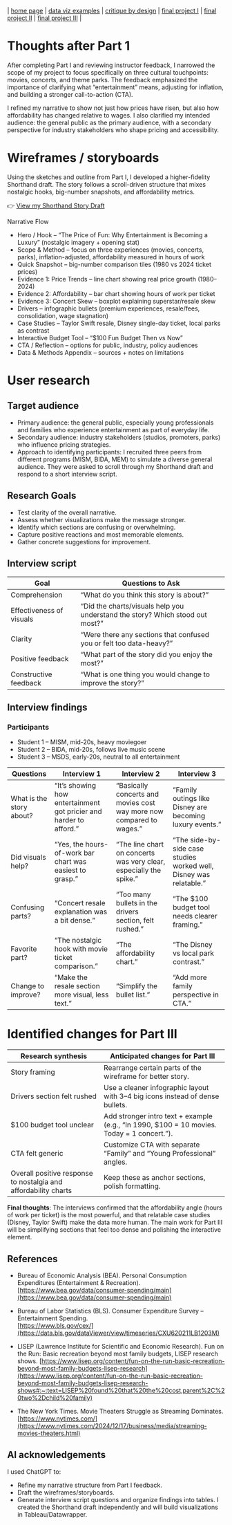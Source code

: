 | [home page](https://sachi1406.github.io/sachi-shah-portfolio/) | [data viz examples](dataviz-examples) | [critique by design](critique-by-design) | [final project I](final-project-part-one) | [final project II](final-project-part-two) | [final project III](final-project-part-three) |

# Thoughts after Part 1
After completing Part I and reviewing instructor feedback, I narrowed the scope of my project to focus specifically on three cultural touchpoints: movies, concerts, and theme parks. The feedback emphasized the importance of clarifying what “entertainment” means, adjusting for inflation, and building a stronger call-to-action (CTA).

I refined my narrative to show not just how prices have risen, but also how affordability has changed relative to wages. I also clarified my intended audience: the general public as the primary audience, with a secondary perspective for industry stakeholders who shape pricing and accessibility.

# Wireframes / storyboards
Using the sketches and outline from Part I, I developed a higher-fidelity Shorthand draft. The story follows a scroll-driven structure that mixes nostalgic hooks, big-number snapshots, and affordability metrics.

👉 [View my Shorthand Story Draft](https://preview.shorthand.com/uzlri1TM8BN2ehq0)

Narrative Flow

- Hero / Hook – “The Price of Fun: Why Entertainment is Becoming a Luxury” (nostalgic imagery + opening stat)
- Scope & Method – focus on three experiences (movies, concerts, parks), inflation-adjusted, affordability measured in hours of work
- Quick Snapshot – big-number comparison tiles (1980 vs 2024 ticket prices)
- Evidence 1: Price Trends – line chart showing real price growth (1980–2024)
- Evidence 2: Affordability – bar chart showing hours of work per ticket
- Evidence 3: Concert Skew – boxplot explaining superstar/resale skew
- Drivers – infographic bullets (premium experiences, resale/fees, consolidation, wage stagnation)
- Case Studies – Taylor Swift resale, Disney single-day ticket, local parks as contrast
- Interactive Budget Tool – “$100 Fun Budget Then vs Now”
- CTA / Reflection – options for public, industry, policy audiences
- Data & Methods Appendix – sources + notes on limitations

# User research 

## Target audience
- Primary audience: the general public, especially young professionals and families who experience entertainment as part of everyday life.
- Secondary audience: industry stakeholders (studios, promoters, parks) who influence pricing strategies.
- Approach to identifying participants: I recruited three peers from different programs (MISM, BIDA, MEM) to simulate a diverse general audience. They were asked to scroll through my Shorthand draft and respond to a short interview script.

## Research Goals
- Test clarity of the overall narrative.
- Assess whether visualizations make the message stronger.
- Identify which sections are confusing or overwhelming.
- Capture positive reactions and most memorable elements.
- Gather concrete suggestions for improvement.

## Interview script

| Goal | Questions to Ask |
|------|------------------|
| Comprehension     | “What do you think this story is about?”                 |
| Effectiveness of visuals     | “Did the charts/visuals help you understand the story? Which stood out most?”                 |
| Clarity     | “Were there any sections that confused you or felt too data-heavy?”                 |
| Positive feedback  |	“What part of the story did you enjoy the most?”   |
| Constructive feedback	 | “What is one thing you would change to improve the story?”   |


## Interview findings
### Participants
- Student 1 – MISM, mid-20s, heavy moviegoer
- Student 2 – BIDA, mid-20s, follows live music scene
- Student 3 – MSDS, early-20s, neutral to all entertainment

| Questions               | Interview 1 | Interview 2 | Interview 3 |
|-------------------------|-------------|-------------|-------------|
| What is the story about? | “It’s showing how entertainment got pricier and harder to afford.” | “Basically concerts and movies cost way more now compared to wages.” | “Family outings like Disney are becoming luxury events.”           |
| Did visuals help?        | “Yes, the hours-of-work bar chart was easiest to grasp.”           | “The line chart on concerts was very clear, especially the spike.”   | “The side-by-side case studies worked well, Disney was relatable.” |
| Confusing parts?         | “Concert resale explanation was a bit dense.”                      | “Too many bullets in the drivers section, felt rushed.”              | “The $100 budget tool needs clearer framing.”                      |
| Favorite part?           | “The nostalgic hook with movie ticket comparison.”                 | “The affordability chart.”                                           | “The Disney vs local park contrast.”                               |
| Change to improve?       | “Make the resale section more visual, less text.”                  | “Simplify the bullet list.”                                          | “Add more family perspective in CTA.”                              |


# Identified changes for Part III

| Research synthesis                       | Anticipated changes for Part III                                                |
|------------------------------------------|---------------------------------------------------------------------------------
| Story framing                             | Rearrange certain parts of the wireframe for better story.
| Drivers section felt rushed                                     | Use a cleaner infographic layout with 3–4 big icons instead of dense bullets.              |
| $100 budget tool unclear                                        | Add stronger intro text + example (e.g., “In 1990, $100 = 10 movies. Today = 1 concert.”). |
| CTA felt generic                                                | Customize CTA with separate “Family” and “Young Professional” angles.                      |
| Overall positive response to nostalgia and affordability charts | Keep these as anchor sections, polish formatting.                                          |

<b>Final thoughts</b>: The interviews confirmed that the affordability angle (hours of work per ticket) is the most powerful, and that relatable case studies (Disney, Taylor Swift) make the data more human. The main work for Part III will be simplifying sections that feel too dense and polishing the interactive element.


## References
- Bureau of Economic Analysis (BEA). Personal Consumption Expenditures (Entertainment & Recreation).  
  [https://www.bea.gov/data/consumer-spending/main](https://www.bea.gov/data/consumer-spending/main)  

- Bureau of Labor Statistics (BLS). Consumer Expenditure Survey – Entertainment Spending.  
  [https://www.bls.gov/cex/](https://data.bls.gov/dataViewer/view/timeseries/CXU620211LB1203M)  

- LISEP (Lawrence Institute for Scientific and Economic Research). Fun on the Run: Basic recreation beyond most family budgets, LISEP research shows.
[https://www.lisep.org/content/fun-on-the-run-basic-recreation-beyond-most-family-budgets-lisep-research](https://www.lisep.org/content/fun-on-the-run-basic-recreation-beyond-most-family-budgets-lisep-research-shows#:~:text=LISEP%20found%20that%20the%20cost,parent%2C%20two%2Dchild%20family)

- The New York Times. Movie Theaters Struggle as Streaming Dominates.  
  [https://www.nytimes.com/](https://www.nytimes.com/2024/12/17/business/media/streaming-movies-theaters.html)  

## AI acknowledgements
I used ChatGPT to:
- Refine my narrative structure from Part I feedback.
- Draft the wireframes/storyboards.
- Generate interview script questions and organize findings into tables.
I created the Shorthand draft independently and will build visualizations in Tableau/Datawrapper.

